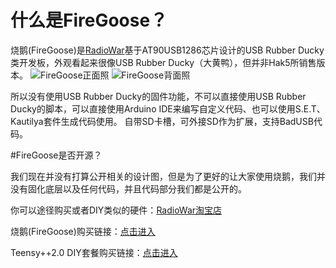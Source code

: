 # 什么是FireGoose？
烧鹅(FireGoose)是[RadioWar](http://radiowar.org)基于AT90USB1286芯片设计的USB Rubber Ducky类开发板，外观看起来很像USB Rubber Ducky（大黄鸭），但并非Hak5所销售版本。
![FireGoose正面照](http://wiki.radiowar.org/images/7/7d/%E5%AE%9E%E7%89%A9%E5%9B%BE1.png)
![FireGoose背面照](http://wiki.radiowar.org/images/3/31/%E5%AE%9E%E7%89%A9%E5%9B%BE2.png)

所以没有使用USB Rubber Ducky的固件功能，不可以直接使用USB Rubber Ducky的脚本，可以直接使用Arduino IDE来编写自定义代码、也可以使用S.E.T、Kautilya套件生成代码使用。 自带SD卡槽，可外接SD作为扩展，支持BadUSB代码。



#FireGoose是否开源？

我们现在并没有打算公开相关的设计图，但是为了更好的让大家使用烧鹅，我们并没有固化底层以及任何代码，并且代码部分我们都是公开的。


你可以途径购买或者DIY类似的硬件：[RadioWar淘宝店](http://radiowar.taobao.com)

烧鹅(FireGoose)购买链接：[点击进入](http://item.taobao.com/item.htm?spm=a1z10.1-c.w4004-10986722805.3.HxjKY2&id=42202954800)

Teensy++2.0 DIY套餐购买链接：[点击进入](http://meal.taobao.com/mealDetail.htm?spm=a1z10.1-c.w5003-10986818160.11.HxjKY2&meal_id=63882135&seller_id=817724908&scene=taobao_shop)
